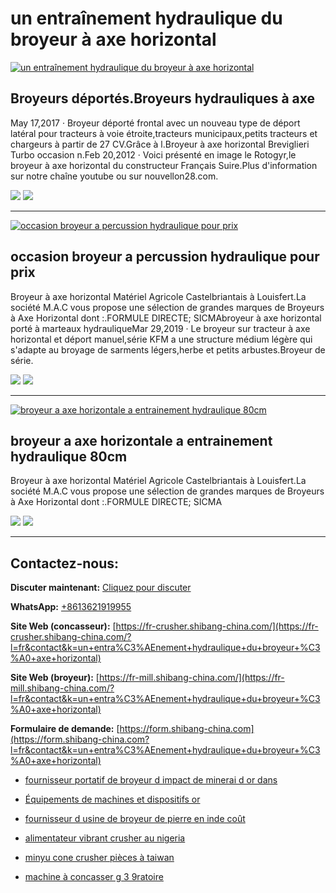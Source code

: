 # un entraînement hydraulique du broyeur à axe horizontal

<a href="https://swt.shibang-china.com/?l=fr&img&k=un+entra%C3%AEnement+hydraulique+du+broyeur+%C3%A0+axe+horizontal" target="_blank">![un entraînement hydraulique du broyeur à axe horizontal](http://static.shibang-china.com/all-800x300/939.jpg)</a>

## Broyeurs déportés.Broyeurs hydrauliques à axe
May 17,2017 · Broyeur déporté frontal avec un nouveau type de déport latéral pour tracteurs à voie étroite,tracteurs municipaux,petits tracteurs et chargeurs à partir de 27 CV.Grâce à l.Broyeur à axe horizontal Breviglieri Turbo occasion n.Feb 20,2012 · Voici présenté en image le Rotogyr,le broyeur à axe horizontal du constructeur Français Suire.Plus d'information sur notre chaîne youtube ou sur nouvellon28.com.


<a href="https://whatsapp.shibangsoft.com/WhatsApp.php" target="_blank" title="WhatsApp">![](http://static.shibang-china.com/icon/whatsapp.png)</a> <a href="https://swt.shibang-china.com/?l=fr&icon&k=un+entra%C3%AEnement+hydraulique+du+broyeur+%C3%A0+axe+horizontal" target="_blank">![](http://static.shibang-china.com/icon/chat-fr.png)</a>

---

<a href="https://swt.shibang-china.com/?l=fr&img&k=un+entra%C3%AEnement+hydraulique+du+broyeur+%C3%A0+axe+horizontal" target="_blank">![occasion broyeur a percussion hydraulique pour prix](http://static.shibang-china.com/all-800x300/69.jpg)</a>

## occasion broyeur a percussion hydraulique pour prix
Broyeur à axe horizontal Matériel Agricole Castelbriantais à Louisfert.La société M.A.C vous propose une sélection de grandes marques de Broyeurs à Axe Horizontal dont :.FORMULE DIRECTE; SICMAbroyeur à axe horizontal porté à marteaux hydrauliqueMar 29,2019 · Le broyeur sur tracteur à axe horizontal et déport manuel,série KFM a une structure médium légère qui s'adapte au broyage de sarments légers,herbe et petits arbustes.Broyeur de série.


<a href="https://whatsapp.shibangsoft.com/WhatsApp.php" target="_blank" title="WhatsApp">![](http://static.shibang-china.com/icon/whatsapp.png)</a> <a href="https://swt.shibang-china.com/?l=fr&icon&k=un+entra%C3%AEnement+hydraulique+du+broyeur+%C3%A0+axe+horizontal" target="_blank">![](http://static.shibang-china.com/icon/chat-fr.png)</a>

---

<a href="https://swt.shibang-china.com/?l=fr&img&k=un+entra%C3%AEnement+hydraulique+du+broyeur+%C3%A0+axe+horizontal" target="_blank">![broyeur a axe horizontale a entrainement hydraulique 80cm](http://static.shibang-china.com/all-800x300/1439.jpg)</a>

## broyeur a axe horizontale a entrainement hydraulique 80cm
Broyeur à axe horizontal Matériel Agricole Castelbriantais à Louisfert.La société M.A.C vous propose une sélection de grandes marques de Broyeurs à Axe Horizontal dont :.FORMULE DIRECTE; SICMA

<a href="https://whatsapp.shibangsoft.com/WhatsApp.php" target="_blank" title="WhatsApp">![](http://static.shibang-china.com/icon/whatsapp.png)</a> <a href="https://swt.shibang-china.com/?l=fr&icon&k=un+entra%C3%AEnement+hydraulique+du+broyeur+%C3%A0+axe+horizontal" target="_blank">![](http://static.shibang-china.com/icon/chat-fr.png)</a>

---
## Contactez-nous:

**Discuter maintenant:** [Cliquez pour discuter](https://swt.shibang-china.com?l=fr&contact&k=un+entra%C3%AEnement+hydraulique+du+broyeur+%C3%A0+axe+horizontal)

**WhatsApp:**  [+8613621919955](https://whatsapp.shibangsoft.com/WhatsApp.php)

**Site Web (concasseur):** [https://fr-crusher.shibang-china.com/](https://fr-crusher.shibang-china.com/?l=fr&contact&k=un+entra%C3%AEnement+hydraulique+du+broyeur+%C3%A0+axe+horizontal)

**Site Web (broyeur):** [https://fr-mill.shibang-china.com/](https://fr-mill.shibang-china.com/?l=fr&contact&k=un+entra%C3%AEnement+hydraulique+du+broyeur+%C3%A0+axe+horizontal)

**Formulaire de demande:** [https://form.shibang-china.com](https://form.shibang-china.com?l=fr&contact&k=un+entra%C3%AEnement+hydraulique+du+broyeur+%C3%A0+axe+horizontal)

* [fournisseur portatif de broyeur d impact de minerai d or dans](../8/fournisseur%20portatif%20de%20broyeur%20d%20impact%20de%20minerai%20d%20or%20dans.md)

* [Équipements de machines et dispositifs or](../5/%C3%89quipements%20de%20machines%20et%20dispositifs%20or.md)

* [fournisseur d usine de broyeur de pierre en inde coût](../9/fournisseur%20d%20usine%20de%20broyeur%20de%20pierre%20en%20inde%20co%C3%BBt.md)

* [alimentateur vibrant crusher au nigeria](../1/alimentateur%20vibrant%20crusher%20au%20nigeria.md)

* [minyu cone crusher pièces à taiwan](../10/minyu%20cone%20crusher%20pi%C3%A8ces%20%C3%A0%20taiwan.md)

* [machine à concasser g 3 9ratoire](../1/machine%20%C3%A0%20concasser%20g%203%209ratoire.md)